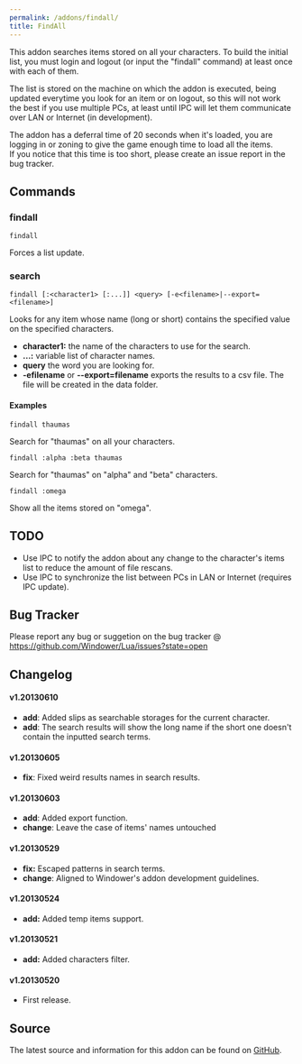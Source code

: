 ```yaml
---
permalink: /addons/findall/
title: FindAll
---
```


This addon searches items stored on all your characters. To build the initial list, you must login and logout (or input the "findall" command) at least once with each of them.

The list is stored on the machine on which the addon is executed, being updated everytime you look for an item or on logout, so this will not work the best if you use multiple PCs, at least until IPC will let them communicate over LAN or Internet (in development).

The addon has a deferral time of 20 seconds when it's loaded, you are logging in or zoning to give the game enough time to load all the items.  
If you notice that this time is too short, please create an issue report in the bug tracker.

## Commands
### findall
```
findall
```

Forces a list update.

### search
```
findall [:<character1> [:...]] <query> [-e<filename>|--export=<filename>]
```

Looks for any item whose name (long or short) contains the specified value on the specified characters.
* **character1:** the name of the characters to use for the search.
* **...:** variable list of character names.
* **query** the word you are looking for.
* **-efilename** or **--export=filename** exports the results to a csv file. The file will be created in the data folder.

#### Examples
```
findall thaumas
```

Search for "thaumas" on all your characters.

```
findall :alpha :beta thaumas
```

Search for "thaumas" on "alpha" and "beta" characters.

```
findall :omega
```

Show all the items stored on "omega".

## TODO

* Use IPC to notify the addon about any change to the character's items list to reduce the amount of file rescans.
 * Use IPC to synchronize the list between PCs in LAN or Internet (requires IPC update).

## Bug Tracker
Please report any bug or suggetion on the bug tracker @ https://github.com/Windower/Lua/issues?state=open

## Changelog

#### v1.20130610
* **add**: Added slips as searchable storages for the current character.
* **add**: The search results will show the long name if the short one doesn't contain the inputted search terms.

#### v1.20130605
* **fix**: Fixed weird results names in search results.

#### v1.20130603
* **add**: Added export function.
* **change**: Leave the case of items' names untouched

#### v1.20130529
* **fix:** Escaped patterns in search terms.
* **change**: Aligned to Windower's addon development guidelines.

#### v1.20130524
* **add:** Added temp items support.

#### v1.20130521
* **add:** Added characters filter.

#### v1.20130520
* First release.

## Source
The latest source and information for this addon can be found on [GitHub](https://github.com/Windower/Lua/tree/live/addons/findAll).